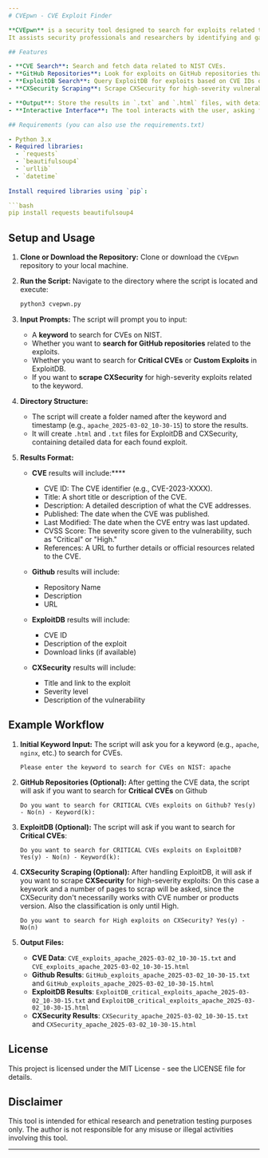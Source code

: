 ```yaml
---
# CVEpwn - CVE Exploit Finder

**CVEpwn** is a security tool designed to search for exploits related to CVE vulnerabilities across multiple platforms like ExploitDB, CXSecurity, and GitHub. 
It assists security professionals and researchers by identifying and gathering potential exploits for discovered vulnerabilities based on specific keywords or CVE identifiers.

## Features

- **CVE Search**: Search and fetch data related to NIST CVEs.
- **GitHub Repositories**: Look for exploits on GitHub repositories that could potentially be associated with vulnerabilities.
- **ExploitDB Search**: Query ExploitDB for exploits based on CVE IDs or keywords, specifically for critical vulnerabilities.
- **CXSecurity Scraping**: Scrape CXSecurity for high-severity vulnerabilities using a specific keyword.

- **Output**: Store the results in `.txt` and `.html` files, with detailed exploit descriptions, links, and more.
- **Interactive Interface**: The tool interacts with the user, asking for keywords, CVE IDs, and preferences on how to search and retrieve exploit data.

## Requirements (you can also use the requirements.txt)

- Python 3.x
- Required libraries:
  - `requests`
  - `beautifulsoup4`
  - `urllib`
  - `datetime`
  
Install required libraries using `pip`:

```bash
pip install requests beautifulsoup4
```

## Setup and Usage

1. **Clone or Download the Repository:**
   Clone or download the `CVEpwn` repository to your local machine.

2. **Run the Script:**
   Navigate to the directory where the script is located and execute:

   ```bash
   python3 cvepwn.py
   ```

3. **Input Prompts:**
   The script will prompt you to input:
   - A **keyword** to search for CVEs on NIST.
   - Whether you want to **search for GitHub repositories** related to the exploits.   
   - Whether you want to search for **Critical CVEs** or **Custom Exploits** in ExploitDB.
   - If you want to **scrape CXSecurity** for high-severity exploits related to the keyword.
   
4. **Directory Structure:**
   - The script will create a folder named after the keyword and timestamp (e.g., `apache_2025-03-02_10-30-15`) to store the results.
   - It will create `.html` and `.txt` files for ExploitDB and CXSecurity, containing detailed data for each found exploit.

5. **Results Format:**
   
   - **CVE** results will include:****
      - CVE ID: The CVE identifier (e.g., CVE-2023-XXXX).
      - Title: A short title or description of the CVE.
      - Description: A detailed description of what the CVE addresses.
      - Published: The date when the CVE was published.
      - Last Modified: The date when the CVE entry was last updated.
      - CVSS Score: The severity score given to the vulnerability, such as "Critical" or "High."
      - References: A URL to further details or official resources related to the CVE.

   - **Github** results will include:
     - Repository Name
     - Description
     - URL

   - **ExploitDB** results will include:
     - CVE ID
     - Description of the exploit
     - Download links (if available)
   
   - **CXSecurity** results will include:
     - Title and link to the exploit
     - Severity level
     - Description of the vulnerability

## Example Workflow

1. **Initial Keyword Input:**
   The script will ask you for a keyword (e.g., `apache`, `nginx`, etc.) to search for CVEs.

   ```
   Please enter the keyword to search for CVEs on NIST: apache
   ```

2. **GitHub Repositories (Optional):**
   After getting the CVE data, the script will ask if you want to search for **Critical CVEs** on Github

   ```
   Do you want to search for CRITICAL CVEs exploits on Github? Yes(y) - No(n) - Keyword(k):
   ```

3. **ExploitDB (Optional):**
   The script will ask if you want to search for **Critical CVEs**:

   ```
   Do you want to search for CRITICAL CVEs exploits on ExploitDB? Yes(y) - No(n) - Keyword(k):
   ```

4. **CXSecurity Scraping (Optional):**
   After handling ExploitDB, it will ask if you want to scrape **CXSecurity** for high-severity exploits:
   On this case a keywork and a number of pages to scrap will be asked, since the CXSecurity don't necessarilly works with CVE
   number or products version. Also the classification is only until High.

   ```
   Do you want to search for High exploits on CXSecurity? Yes(y) - No(n)
   ```

5. **Output Files:**
   - **CVE Data**: `CVE_exploits_apache_2025-03-02_10-30-15.txt` and `CVE_exploits_apache_2025-03-02_10-30-15.html`
   - **Github Results**: `GitHub_exploits_apache_2025-03-02_10-30-15.txt` and `GitHub_exploits_apache_2025-03-02_10-30-15.html`
   - **ExploitDB Results**: `ExploitDB_critical_exploits_apache_2025-03-02_10-30-15.txt` and `ExploitDB_critical_exploits_apache_2025-03-02_10-30-15.html`
   - **CXSecurity Results**: `CXSecurity_apache_2025-03-02_10-30-15.txt` and `CXSecurity_apache_2025-03-02_10-30-15.html`
   

## License

This project is licensed under the MIT License - see the LICENSE file for details.

## Disclaimer

This tool is intended for ethical research and penetration testing purposes only. The author is not responsible for any misuse or illegal activities involving this tool.

---
```

